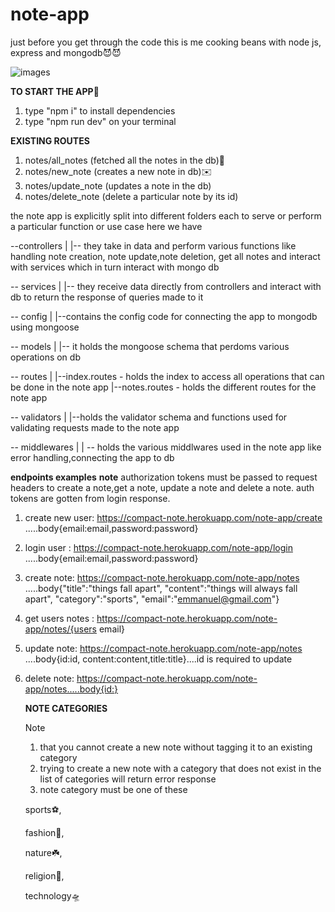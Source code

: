 # note-app
just before you get through the code
this is me cooking beans with node js, express and mongodb😈😈

![images](https://user-images.githubusercontent.com/70198597/173223568-e6952c8f-ef4a-4bf7-b748-f5ab59fc1842.jpeg)


**TO START THE APP**🦵
1. type "npm i" to install dependencies
2. type "npm run dev" on your terminal

**EXISTING ROUTES**
1. notes/all_notes (fetched all the notes in the db)📜
2. notes/new_note (creates a new note in db)✉️
3. notes/update_note (updates a note in the db)
4. notes/delete_note (delete a particular note by its id)

the note app is explicitly split into different folders
each to serve or perform  a particular function or use case
here we have 

--controllers
    |
    |-- they take in data and perform various functions like handling note creation, note update,note deletion, get all notes and interact with services which in turn interact with mongo db
    
-- services
    |
    |-- they receive data directly from controllers and interact with db to return the response of queries made to it
    
    
-- config
    |
    |--contains the config code for connecting the app to mongodb using mongoose
    
    
-- models
    |
    |-- it holds the mongoose schema that perdoms various operations on db
    
    
    
-- routes
    |
    |--index.routes
        - holds the index to access all operations that can be done in the note app
    |--notes.routes
        - holds the different routes for the note app
        
        
-- validators
    |
    |--holds the validator schema and functions used for validating requests made to the note app
    
    
-- middlewares
    |
    | -- holds the various middlwares used in the note app like error handling,connecting the app to db
    

**endpoints examples**
**note** authorization tokens must be passed to request headers to create a note,get a note, update a note and delete a note.
auth tokens are gotten from login response.
1. create new user: https://compact-note.herokuapp.com/note-app/create .....body{email:email,password:password}
2. login user : https://compact-note.herokuapp.com/note-app/login .....body{email:email,password:password}
3. create note: https://compact-note.herokuapp.com/note-app/notes .....body{"title":"things fall apart",
    "content":"things will always fall apart",
    "category":"sports",
    "email":"emmanuel@gmail.com"}
4. get users notes : https://compact-note.herokuapp.com/note-app/notes/{users email}
5. update note: https://compact-note.herokuapp.com/note-app/notes ....body{id:id, content:content,title:title}....id is required to update 
6. delete note: https://compact-note.herokuapp.com/note-app/notes.....body{id:}

   **NOTE CATEGORIES**
    
    Note 
    
    1. that you cannot create a new note without tagging it to an existing category
    2. trying to create a new note with a category that does not exist in the list of categories will return error response
    3. note category must be one of these 
    
    sports⚽️,
    
    fashion🕺,
    
    nature☘️,
    
    religion📔,
    
    technology🛸
    
